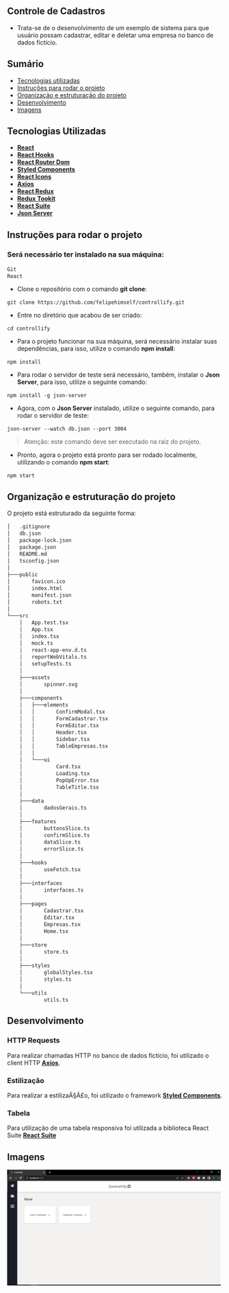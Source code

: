 ## Controle de Cadastros

- Trata-se de o desenvolvimento de um exemplo de sistema para que usuário possam cadastrar, editar e deletar uma empresa no banco de dados fictício.

## Sumário

- [Tecnologias utilizadas](#tecnologias)
- [Instruções para rodar o projeto](#instrucoes)
- [Organização e estruturação do projeto](#organizacao)
- [Desenvolvimento](#desenvolvimento)
- [Imagens](#imagens)

## Tecnologias Utilizadas <a name="tecnologias"></a>

- [**React**](https://pt-br.reactjs.org/)
- [**React Hooks**](https://pt-br.reactjs.org/docs/hooks-intro.html)
- [**React Router Dom**](https://www.npmjs.com/package/react-router-dom)
- [**Styled Components**](https://styled-components.com/)
- [**React Icons**](https://react-icons.github.io/react-icons/)
- [**Axios**](https://axios-http.com/docs/intro)
- [**React Redux**](https://react-redux.js.org/)
- [**Redux Tookit**](https://redux-toolkit.js.org/)
- [**React Suite**](https://rsuitejs.com/)
- [**Json Server**](https://www.npmjs.com/package/json-server)

## Instruções para rodar o projeto <a name="instrucoes"></a>

### Será necessário ter instalado na sua máquina:

```
Git
React
```

- Clone o repositório com o comando **git clone**:

```
git clone https://github.com/felipehimself/controllify.git
```

- Entre no diretório que acabou de ser criado:

```
cd controllify
```

- Para o projeto funcionar na sua máquina, será necessário instalar suas dependências, para isso, utilize o comando **npm install**:

```
npm install
```

- Para rodar o servidor de teste será necessário, também, instalar o **Json Server**, para isso, utilize o seguinte comando:

```
npm install -g json-server
```

- Agora, com o **Json Server** instalado, utilize o seguinte comando, para rodar o servidor de teste:

```
json-server --watch db.json --port 3004
```

> Atenção: este comando deve ser executado na raiz do projeto.

- Pronto, agora o projeto está pronto para ser rodado localmente, utilizando o comando **npm start**:

```
npm start
```

## Organização e estruturação do projeto <a name="organizacao"></a>

O projeto está estruturado da seguinte forma:

```
│   .gitignore
│   db.json
│   package-lock.json
│   package.json
│   README.md
│   tsconfig.json
│
├───public
│       favicon.ico
│       index.html
│       manifest.json
│       robots.txt
│
└───src
    │   App.test.tsx
    │   App.tsx
    │   index.tsx
    │   mock.ts
    │   react-app-env.d.ts
    │   reportWebVitals.ts
    │   setupTests.ts
    │
    ├───assets
    │       spinner.svg
    │
    ├───components
    │   ├───elements
    │   │       ConfirmModal.tsx
    │   │       FormCadastrar.tsx
    │   │       FormEditar.tsx
    │   │       Header.tsx
    │   │       Sidebar.tsx
    │   │       TableEmpresas.tsx
    │   │
    │   └───ui
    │           Card.tsx
    │           Loading.tsx
    │           PopUpError.tsx
    │           TableTitle.tsx
    │
    ├───data
    │       dadosGerais.ts
    │
    ├───features
    │       buttonsSlice.ts
    │       confirmSlice.ts
    │       dataSlice.ts
    │       errorSlice.ts
    │
    ├───hooks
    │       useFetch.tsx
    │
    ├───interfaces
    │       interfaces.ts
    │
    ├───pages
    │       Cadastrar.tsx
    │       Editar.tsx
    │       Empresas.tsx
    │       Home.tsx
    │
    ├───store
    │       store.ts
    │
    ├───styles
    │       globalStyles.tsx
    │       styles.ts
    │
    └───utils
            utils.ts    
```

## Desenvolvimento <a name="desenvolvimento" ></a>

### HTTP Requests

Para realizar chamadas HTTP no banco de dados fictício, foi utilizado o client HTTP [**Axios**](https://axios-http.com/docs/intro).

### Estilização

Para realizar a estilizaÃ§Ã£o, foi utilizado o framework [**Styled Components**](https://styled-components.com/).

### Tabela

Para utilização de uma tabela responsiva foi utilizada a  biblioteca React Suite [**React Suite**](https://rsuitejs.com/components/table/)


## Imagens <a name="imagens" ></a>

<img src='./src/assets/home.PNG' alt='home' width="500" /> 

